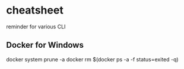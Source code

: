 # cheatsheet
reminder for various CLI

## Docker for Windows

  docker system prune -a
  docker rm $(docker ps -a -f status=exited -q)
